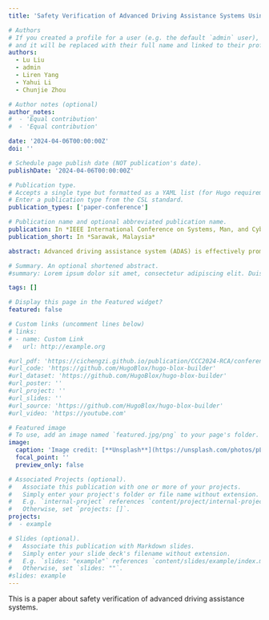 ```yaml
---
title: 'Safety Verification of Advanced Driving Assistance Systems Using Hybrid Automaton Reachability'

# Authors
# If you created a profile for a user (e.g. the default `admin` user), write the username (folder name) here
# and it will be replaced with their full name and linked to their profile.
authors:
  - Lu Liu
  - admin
  - Liren Yang
  - Yahui Li
  - Chunjie Zhou

# Author notes (optional)
author_notes:
#  - 'Equal contribution'
#  - 'Equal contribution'

date: '2024-04-06T00:00:00Z'
doi: ''

# Schedule page publish date (NOT publication's date).
publishDate: '2024-04-06T00:00:00Z'

# Publication type.
# Accepts a single type but formatted as a YAML list (for Hugo requirements).
# Enter a publication type from the CSL standard.
publication_types: ['paper-conference']

# Publication name and optional abbreviated publication name.
publication: In *IEEE International Conference on Systems, Man, and Cybernetics*
publication_short: In *Sarawak, Malaysia*

abstract: Advanced driving assistance system (ADAS) is effectively promoting the vehicular automation level and it is critical to ensure its functional safety. While existing analysis mainly focuses on individual functions of ADAS, safety violations in the overall system can be found by extensive road tests, which are not only costly in terms of time and money but also lack a formal safety guarantee. This is because tests may not cover all driving scenarios, especially the ones that involve function mode switching. In this paper, we focus on the longitudinal vehicle motion and provide a pipeline to perform safety verification for all the related ADAS functions. To that end, we specify safety constraints and boundaries for a vehicle’s longitudinal cruising and collision avoidance and validate a longitudinal dynamic model against the high-fidelity simulation software CarSim. Then we define hybrid automata to describe the closed-loop system composed of the vehicle dynamics and the ADAS. Finally, by computing the reachable sets of the hybrid automata and comparing them with the specified safety boundaries, the ADAS is verified. Numerical experiments demonstrate the efficacy of the proposed approach.

# Summary. An optional shortened abstract.
#summary: Lorem ipsum dolor sit amet, consectetur adipiscing elit. Duis posuere tellus ac convallis placerat. Proin tincidunt magna sed ex sollicitudin condimentum.

tags: []

# Display this page in the Featured widget?
featured: false

# Custom links (uncomment lines below)
# links:
# - name: Custom Link
#   url: http://example.org

#url_pdf: 'https://cichengzi.github.io/publication/CCC2024-RCA/conference-paper.pdf'
#url_code: 'https://github.com/HugoBlox/hugo-blox-builder'
#url_dataset: 'https://github.com/HugoBlox/hugo-blox-builder'
#url_poster: ''
#url_project: ''
#url_slides: ''
#url_source: 'https://github.com/HugoBlox/hugo-blox-builder'
#url_video: 'https://youtube.com'

# Featured image
# To use, add an image named `featured.jpg/png` to your page's folder.
image:
  caption: 'Image credit: [**Unsplash**](https://unsplash.com/photos/pLCdAaMFLTE)'
  focal_point: ''
  preview_only: false

# Associated Projects (optional).
#   Associate this publication with one or more of your projects.
#   Simply enter your project's folder or file name without extension.
#   E.g. `internal-project` references `content/project/internal-project/index.md`.
#   Otherwise, set `projects: []`.
projects:
#  - example

# Slides (optional).
#   Associate this publication with Markdown slides.
#   Simply enter your slide deck's filename without extension.
#   E.g. `slides: "example"` references `content/slides/example/index.md`.
#   Otherwise, set `slides: ""`.
#slides: example
---
```


This is a paper about safety verification of advanced driving assistance systems.
